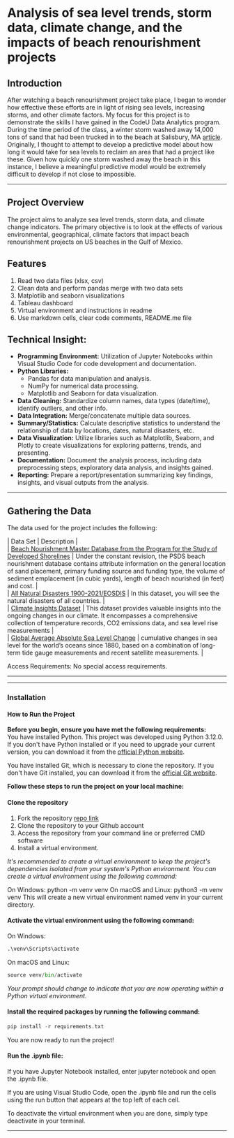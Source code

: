 # Analysis of sea level trends, storm data, climate change, and the impacts of beach renourishment projects

## Introduction

After watching a beach renourishment project take place, I began to wonder how effective these efforts are in light of rising sea levels, increasing storms, and other climate factors.  My focus for this project is to demonstrate the skills I have gained in the CodeU Data Analytics program.  During the time period of the class, a winter storm washed away 14,000 tons of sand that had been trucked in to the beach at Salisbury, MA [article](https://apnews.com/article/salisbury-massachusetts-beach-dunes-washed-away-cb64913e5592979aacb230c5f318efee).  Originally, I thought to attempt to develop a predictive model about how long it would take for sea levels to reclaim an area that had a project like these.  Given how quickly one storm washed away the beach in this instance, I believe a meaningful predictive model would be extremely difficult to develop if not close to impossible. 

 *** 

## Project Overview

The project aims to analyze sea level trends, storm data, and climate change indicators.  The primary objective is to look at the effects of various environmental, geographical, climate factors that impact beach renourishment projects on US beaches in the Gulf of Mexico. 

## Features
1. Read two data files (xlsx, csv)  
2. Clean data and perform pandas merge with two data sets  
3. Matplotlib and seaborn visualizations  
4. Tableau dashboard  
5. Virtual environment and instructions in readme  
6. Use markdown cells, clear code comments, README.me file  

## Technical Insight:
- **Programming Environment:** Utilization of Jupyter Notebooks within Visual Studio Code for code development and documentation.
- **Python Libraries:**
    - Pandas for data manipulation and analysis.
    - NumPy for numerical data processing.
    - Matplotlib and Seaborn for data visualization.
- **Data Cleaning:** Standardize column names, data types (date/time), identify outliers, and other info.
- **Data Integration:** Merge/concatenate multiple data sources.
- **Summary/Statistics:** Calculate descriptive statistics to understand the relationship of data by locations, dates, natural disasters, etc. 
- **Data Visualization:** Utilize libraries such as Matplotlib, Seaborn, and Plotly to create visualizations for exploring patterns, trends, and presenting.
- **Documentation:** Document the analysis process, including data preprocessing steps, exploratory data analysis, and insights gained.
- **Reporting:** Prepare a report/presentation summarizing key findings, insights, and visual outputs from the analysis.

 *** 
  
## Gathering the Data
The data used for the project includes the following:  

| Data Set | Description |   
| [Beach Nourishment Master Database from the Program for the Study of Developed Shorelines](https://beachnourishment.wcu.edu/glossary) | Under the constant revision, the PSDS beach nourishment database contains attribute information on the general location of sand placement, primary funding source and funding type, the volume of sediment emplacement (in cubic yards), length of beach nourished (in feet) and cost. |   
| [All Natural Disasters 1900-2021/EOSDIS](https://www.kaggle.com/datasets/brsdincer/all-natural-disasters-19002021-eosdis) | In this dataset, you will see the natural disasters of all countries. |   
| [Climate Insights Dataset](https://www.kaggle.com/datasets/goyaladi/climate-insights-dataset) |  This dataset provides valuable insights into the ongoing changes in our climate. It encompasses a comprehensive collection of temperature records, CO2 emissions data, and sea level rise measurements |   
| [Global Average Absolute Sea Level Change](https://www.kaggle.com/datasets/somesh24/sea-level-change) | cumulative changes in sea level for the world’s oceans since 1880, based on a combination of long-term tide gauge measurements and recent satellite measurements. |   

Access Requirements: No special access requirements.  
*** 





 ***

### Installation
#### How to Run the Project 
**Before you begin, ensure you have met the following requirements:**  
You have installed Python. This project was developed using Python 3.12.0. If you don't have Python installed or if you need to upgrade your current version, you can download it from the [official Python website](https://www.python.org/downloads/).

You have installed Git, which is necessary to clone the repository. If you don't have Git installed, you can download it from the [official Git website](https://git-scm.com/downloads).

**Follow these steps to run the project on your local machine:**
#### Clone the repository
1. Fork the repository [repo link]( https://github.com/argearhart/beach/)
2. Clone the repository to your Github account
3. Access the repository from your command line or preferred CMD software
4. Install a virtual environment. 

*It's recommended to create a virtual environment to keep the project's dependencies isolated from your system's Python environment. You can create a virtual environment using the following command:*

On Windows:  python -m venv venv
On macOS and Linux: python3 -m venv venv
This will create a new virtual environment named venv in your current directory.

#### Activate the virtual environment using the following command: 

On Windows:  

```python
.\venv\Scripts\activate
```

On macOS and Linux: 

```python
source venv/bin/activate
```

*Your prompt should change to indicate that you are now operating within a Python virtual environment.*

#### Install the required packages by running the following command:

```python
pip install -r requirements.txt
```

You are now ready to run the project!

#### Run the .ipynb file:
If you have Jupyter Notebook installed, enter jupyter notebook and open the .ipynb file.

If you are using Visual Studio Code, open the .ipynb file and run the cells using the run button that appears at the top left of each cell.

To deactivate the virtual environment when you are done, simply type deactivate in your terminal.

---

